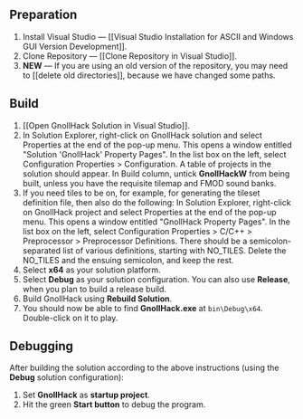 ## Preparation


1. Install Visual Studio — [[Visual Studio Installation for ASCII and Windows GUI Version Development]].
2. Clone Repository — [[Clone Repository in Visual Studio]].
3. **NEW** — If you are using an old version of the repository, you may need to [[delete old directories]], because we have changed some paths.


## Build


1. [[Open GnollHack Solution in Visual Studio]].
2. In Solution Explorer, right-click on GnollHack solution and select Properties at the end of the pop-up menu. This opens a window entitled "Solution 'GnollHack' Property Pages". In the list box on the left, select Configuration Properties > Configuration. A table of projects in the solution should appear. In Build column, untick **GnollHackW** from being built, unless you have the requisite tilemap and FMOD sound banks.
3. If you need tiles to be on, for example, for generating the tileset definition file, then also do the following: In Solution Explorer, right-click on GnollHack project and select Properties at the end of the pop-up menu. This opens a window entitled "GnollHack Property Pages". In the list box on the left, select Configuration Properties > C/C++ > Preprocessor > Preprocessor Definitions. There should be a semicolon-separated list of various definitions, starting with NO_TILES. Delete the NO_TILES and the ensuing semicolon, and keep the rest.
4. Select **x64** as your solution platform.
5. Select **Debug** as your solution configuration. You can also use **Release**, when you plan to build a release build.
6. Build GnollHack using **Rebuild Solution**.
7. You should now be able to find **GnollHack.exe** at `bin\Debug\x64`. Double-click on it to play.


## Debugging


After building the solution according to the above instructions (using the **Debug** solution configuration):

1. Set **GnollHack** as **startup project**.
2. Hit the green **Start button** to debug the program.
